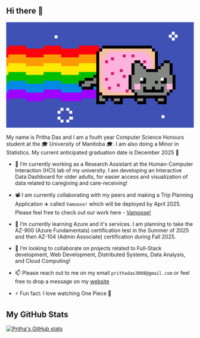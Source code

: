 ## Hi there 👋

![Nyan Cat](/Nyan.gif)

My name is Pritha Das and I am a fouth year Computer Science Honours student at the 🎓 University of Manitoba 🎓. I am also doing a Minor in Statistics. My current anticipated graduation date is December 2025 🍾

- 🔭 I’m currently working as a Research Assistant at the Human-Computer Interaction (HCI) lab of my university. I am developing an Interactive Data Dashboard for older adults, for easier access and visualization of data related to caregiving and care-receiving!

- 📽️ I am currently collaborating with my peers and making a Trip Planning Application ✈️ called `Vamoose!` which will be deployed by April 2025. Please feel free to check out our work here - [Vamoose!](https://github.com/ramanbhandari/vamoose)
  
- 🌱 I’m currently learning Azure and it's services. I am planning to take the AZ-900 (Azure Fundamentals) certification test in the Summer of 2025 and then AZ-104 (Admin Associate) certification during Fall 2025.
  
- 👯 I’m looking to collaborate on projects related to Full-Stack development, Web Development, Distributed Systems, Data Analysis, and Cloud Computing!

- 📫 Please reach out to me on my email `prithadas3008@gmail.com` or feel free to drop a message on my [website](https://prithaxx.github.io/)

- ⚡ Fun fact: I love watching One Piece 🐒

## My GitHub Stats

[![Pritha's GitHub stats](https://github-readme-stats.vercel.app/api?username=prithaxx)](https://github.com/prithaxx/github-readme-stats)
